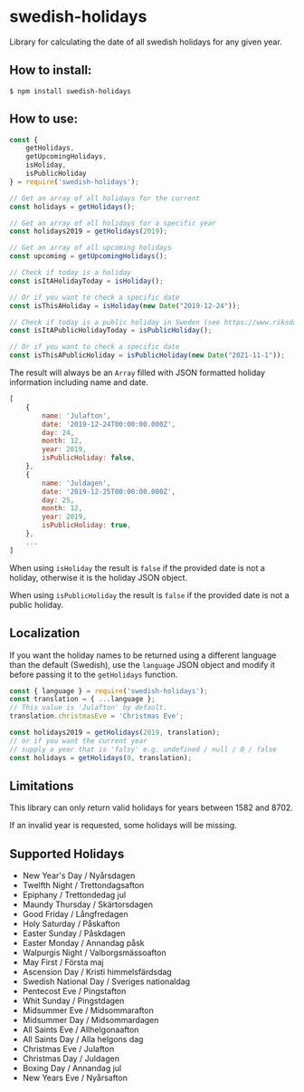# swedish-holidays
Library for calculating the date of all swedish holidays for any given year.

## How to install:
```shell
$ npm install swedish-holidays
```

## How to use:
```js
const {
    getHolidays,
    getUpcomingHolidays,
    isHoliday,
    isPublicHoliday
} = require('swedish-holidays');

// Get an array of all holidays for the current
const holidays = getHolidays();

// Get an array of all holidays for a specific year
const holidays2019 = getHolidays(2019);

// Get an array of all upcoming holidays
const upcoming = getUpcomingHolidays();

// Check if today is a holiday
const isItAHolidayToday = isHoliday();

// Or if you want to check a specific date
const isThisAHoliday = isHoliday(new Date("2019-12-24")); 

// Check if today is a public holiday in Sweden (see https://www.riksdagen.se/sv/dokument-lagar/dokument/svensk-forfattningssamling/lag-1989253-om-allmanna-helgdagar_sfs-1989-253)
const isItAPublicHolidayToday = isPublicHoliday();

// Or if you want to check a specific date
const isThisAPublicHoliday = isPublicHoliday(new Date("2021-11-1")); 
```
The result will always be an ```Array``` filled with JSON formatted holiday information including name and date.
```js
[
    {
        name: 'Julafton',
        date: '2019-12-24T00:00:00.000Z',
        day: 24,
        month: 12,
        year: 2019,
        isPublicHoliday: false,
    },
    {
        name: 'Juldagen',
        date: '2019-12-25T00:00:00.000Z',
        day: 25,
        month: 12,
        year: 2019,
        isPublicHoliday: true,
    },
    ...
]   
```
When using `isHoliday` the result is `false` if the provided date is not a holiday, otherwise it is the holiday JSON object.

When using `isPublicHoliday` the result is `false` if the provided date is not a public holiday.

## Localization
If you want the holiday names to be returned using a different language than the default (Swedish), use the `language` JSON object and modify it before passing it to the `getHolidays` function.
```js
const { language } = require('swedish-holidays');
const translation = { ...language };
// This value is 'Julafton' by default.
translation.christmasEve = 'Christmas Eve';

const holidays2019 = getHolidays(2019, translation);
// or if you want the current year
// supply a year that is 'falsy' e.g. undefined / null / 0 / false
const holidays = getHolidays(0, translation);
 ```

## Limitations
This library can only return valid holidays for years between 1582 and 8702.

If an invalid year is requested, some holidays will be missing.

## Supported Holidays
* New Year's Day / Nyårsdagen
* Twelfth Night / Trettondagsafton
* Epiphany / Trettondedag jul
* Maundy Thursday / Skärtorsdagen
* Good Friday / Långfredagen
* Holy Saturday / Påskafton
* Easter Sunday / Påskdagen
* Easter Monday / Annandag påsk
* Walpurgis Night / Valborgsmässoafton
* May First / Första maj
* Ascension Day / Kristi himmelsfärdsdag
* Swedish National Day / Sveriges nationaldag
* Pentecost Eve / Pingstafton
* Whit Sunday / Pingstdagen
* Midsummer Eve / Midsommarafton
* Midsummer Day / Midsommardagen
* All Saints Eve / Allhelgonaafton
* All Saints Day / Alla helgons dag
* Christmas Eve / Julafton
* Christmas Day / Juldagen
* Boxing Day / Annandag jul
* New Years Eve / Nyårsafton
